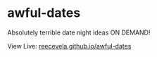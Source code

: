# awful-dates
Absolutely terrible date night ideas ON DEMAND!

View Live: [reecevela.github.io/awful-dates](https://reecevela.github.io/awful-dates)
